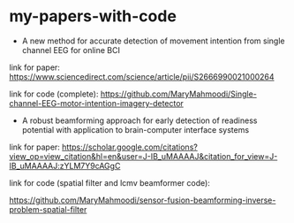 # my-papers-with-code


* A new method for accurate detection of movement intention from single channel EEG for online BCI


link for paper:
https://www.sciencedirect.com/science/article/pii/S2666990021000264


link for code (complete):
https://github.com/MaryMahmoodi/Single-channel-EEG-motor-intention-imagery-detector



* A robust beamforming approach for early detection of readiness potential with application to brain-computer interface systems

link for paper:
https://scholar.google.com/citations?view_op=view_citation&hl=en&user=J-IB_uMAAAAJ&citation_for_view=J-IB_uMAAAAJ:zYLM7Y9cAGgC

link for code (spatial filter and lcmv beamformer code):

https://github.com/MaryMahmoodi/sensor-fusion-beamforming-inverse-problem-spatial-filter
